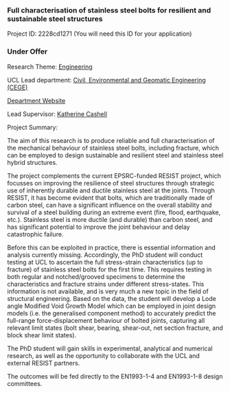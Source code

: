 ### Full characterisation of stainless steel bolts for resilient and sustainable steel structures

Project ID: 2228cd1271
(You will need this ID for your application)

### Under Offer

Research Theme: [Engineering](../themes/engineering.md)

UCL Lead department: [Civil, Environmental and Geomatic Engineering (CEGE)](../departments/civil-environmental-and-geomatic-engineering.md)

[Department Website](https://www.ucl.ac.uk/civil-environmental-geomatic-engineering)

Lead Supervisor: [Katherine Cashell](https://profiles.ucl.ac.uk/90275)

Project Summary:

The aim of this research is to produce reliable and full characterisation of the mechanical behaviour of stainless steel bolts, including fracture, which can be employed to design sustainable and resilient steel and stainless steel hybrid structures.

The project complements the current EPSRC-funded RESIST project, which focusses on improving the resilience of steel structures through strategic use of inherently durable and ductile stainless steel at the joints.  Through RESIST, it has become evident that bolts, which are traditionally made of carbon steel, can have a significant influence on the overall stability and survival of a steel building during an extreme event (fire, flood, earthquake, etc.). Stainless steel is more ductile (and durable) than carbon steel, and has significant potential to improve the joint behaviour and delay catastrophic failure.  

Before this can be exploited in practice, there is essential information and analysis currently missing. Accordingly, the PhD student will conduct testing at UCL to ascertain the full stress-strain characteristics (up to fracture) of stainless steel bolts for the first time. This requires testing in both regular and notched/grooved specimens to determine the characteristics and fracture strains under different stress-states. This information is not available, and is very much a new topic in the field of structural engineering. Based on the data, the student will develop a Lode angle Modified Void Growth Model which can be employed in joint design models (i.e. the generalised component method) to accurately predict the full-range force-displacement behaviour of bolted joints, capturing all relevant limit states (bolt shear, bearing, shear-out, net section fracture, and block shear limit states). 

The PhD student will gain skills in experimental, analytical and numerical research, as well as the opportunity to collaborate with the UCL and external RESIST partners. 

The outcomes will be fed directly to the EN1993-1-4 and EN1993-1-8 design committees.
